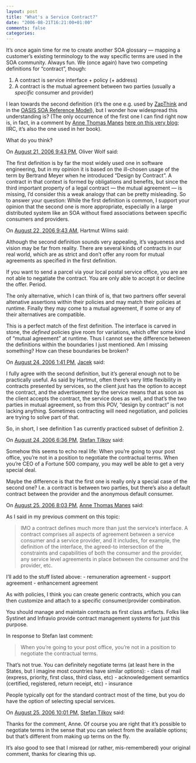 ```yaml
---
layout: post
title: "What's a Service Contract?"
date: "2006-08-21T16:21:00+01:00"
comments: false
categories: 
---
```


<p>It&#8217;s once again time for me to create another SOA glossary &#8212; mapping a customer&#8217;s existing terminology to the way specific terms are used in the SOA community. Always fun. We (once again) have two competing definitions for &#8220;contract&#8221;, though:</p>

<ol>
<li>A contract is service interface + policy (+ address)</li>
<li>A contract is the mutual agreement between two parties (usually a <em>specific</em> consumer and provider)</li>
</ol>

<p>I lean towards the second definition (it&#8217;s the one e.g. used by <a href="http://www.zapthink.com/report.html?id=ZAPFLASH-2005824">ZapThink</a> and in the <a href="http://www.oasis-open.org/committees/download.php/19361/soa-rm-cs.pdf">OASIS SOA Reference Model</a>), but I wonder how widespread this understanding is? (The only occurrence of the first one I can find right now is, in fact, in a comment by <a href="http://www.bowlight.net/">Anne Thomas Manes</a> <a href="/blog/st/2005/11/04/10_statements_about_soa.html#c005633">here on this very blog</a>; IIRC, it&#8217;s also the one used in her book). </p>

<p>What do you think?</p>

<section class="comments">

<div class="comment" id="comment-1019">
On <a href="#comment-1019" title="Permalink to this comment">August 21, 2006  9:43 PM</a>, Oliver Wolf
said:
<p>The first definition is by far the most widely used one in software engineering, but in my opinion it is based on the ill-chosen usage of the term by Bertrand Meyer when he introduced &#8220;Design by Contract&#8221;. A contract in that context is formed by obligations and benefits, but since the third important property of a legal contract &#8212; the mutual agreement &#8212; is missing, I&#8217;d consider this a weak analogy that can be pretty misleading. So to answer your question: While the first definition is common, I support your opinion that the second one is more appropriate, especially in a large distributed system like an SOA without fixed associations between specific consumers and providers.</p>


<div class="comment" id="comment-1020">
On <a href="#comment-1020" title="Permalink to this comment">August 22, 2006  9:43 AM</a>, Hartmut Wilms
said:
<p>Although the second definition sounds very appealing, it&#8217;s vagueness and vision may be far from reality. There are several kinds of contracts in our real world, which are as strict and don&#8217;t offer any room for mutual agreements as specified in the first definition.</p>

<p>If you want to send a parcel via your local postal service office, you are are not able to negatiate the contract. You are only able to accept it or decline the offer. Period.</p>

<p>The only alternative, which I can think of is, that two partners offer several altenative assertions within their policies and may match their policies at runtime. Finally they may come to a mutual agreement, if some or any of their alternatives are compatible.</p>

<p>This is a perfect match of the first definition. The interface is carved in stone, the <em>defined</em> policies give room for variations, which offer some kind of &#8220;mutual agreement&#8221; at runtime. Thus I cannot see the difference between the definitions within the boundaries I just mentioned. Am I missing something? How can these boundaries be broken?</p>


<div class="comment" id="comment-1021">
On <a href="#comment-1021" title="Permalink to this comment">August 24, 2006  1:41 PM</a>, <a href="http://jacek.cz/blog/" title="http://jacek.cz/blog/" rel="nofollow">Jacek</a>
said:
<p>I fully agree with the second definition, but it&#8217;s general enough not to be practically useful. As said by Hartmut, often there&#8217;s very little flexibility in contracts presented by services, so the client just has the option to accept the contract, and the advertisement by the service means that as soon as the client accepts the contract, the service does as well, and that&#8217;s the two parties in mutual agreement, so from this POV, &#8220;design by contract&#8221; is not lacking anything. Sometimes contracting will need negotiation, and policies are trying to solve part of that.</p>

<p>So, in short, I see definition 1 as currently practiced subset of definition 2.</p>


<div class="comment" id="comment-1022">
On <a href="#comment-1022" title="Permalink to this comment">August 24, 2006  6:36 PM</a>, <a href="/en/staff/st/">Stefan Tilkov</a>
said:
<p>Somehow this seems to echo real life: When you&#8217;re going to your post office, you&#8217;re not in a position to negotiate the contractual terms. When you&#8217;re CEO of a Fortune 500 company, you may well be able to get a very special deal. </p>

<p>Maybe the difference is that the first one is really only a special case of the second one? I.e. a contract is between two parties, but there&#8217;s also a default contract between the provider and the anonymous default consumer.</p>


<div class="comment" id="comment-1023">
On <a href="#comment-1023" title="Permalink to this comment">August 25, 2006  8:03 PM</a>, <a href="http://atmanes.blogspot.com" title="http://atmanes.blogspot.com" rel="nofollow">Anne Thomas Manes</a>
said:
<p>As I said in my previous comment on this topic:</p>

<blockquote>
<p>IMO a contract defines much more than just the service’s interface.
A contract comprises all aspects of agreement between a service
consumer and a service provider, and it includes, for example,
the definition of the interface, the agreed-to intersection of the
constraints and capabilities of both the consumer and the provider,
any service level agreements in place between the consumer and the
provider, etc.</p>
</blockquote>

<p>I&#8217;ll add to the stuff listed above:
- remuneration agreement
- support agreement
- enhancement agreement</p>

<p>As with policies, I think you can create generic contracts, which you can then customize and attach to a specific consumer/provider combination. </p>

<p>You should manage and maintain contracts as first class artifacts. Folks like Systinet and Infravio provide contract management systems for just this purpose. </p>

<p>In response to Stefan last comment:</p>

<blockquote>
<p>When you’re going to your post office, you’re not in a position to
negotiate the contractual terms.</p>
</blockquote>

<p>That&#8217;s not true. You can definitely negotiate terms (at least here in the States, but I imagine most countries have similar options):
- class of mail (express, priority, first class, third class, etc)
- acknowledgement semantics (certified, registered, return receipt, etc)
- insurance </p>

<p>People typically opt for the standard contract most of the time, but you do have the option of selecting special services.</p>


<div class="comment" id="comment-1024">
On <a href="#comment-1024" title="Permalink to this comment">August 25, 2006 10:01 PM</a>, <a href="/en/staff/st/">Stefan Tilkov</a>
said:
<p>Thanks for the comment, Anne. Of course you are right that it&#8217;s possible to negotiate terms in the sense that you can select from the available options; but that&#8217;s different from making up terms on the fly.</p>

<p>It&#8217;s also good to see that I misread (or rather, mis-remembered) your original comment, thanks for clearing this up.</p>


</section>

